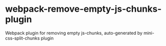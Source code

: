 # webpack-remove-empty-js-chunks-plugin
Webpack plugin for removing empty js-chunks, auto-generated by mini-css-split-chunks plugin
